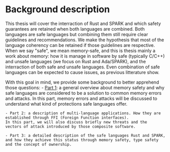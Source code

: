 # Background description

This thesis will cover the interraction of Rust and SPARK and which safety guarantees are retained when both languages are combined. Both languages are safe languages but combining them still require clear guidelines and recommendations. We make the hypothesis that most of the language coherency can be retained if those guidelines are respective. When we say "safe", we mean memory-safe, and this is thesis mainly a work about memory: how it is manage in software by safe (typically C/C++) and unsafe languages (we focus on Rust and Ada/SPARK), and the interraction of both safe and unsafe languages. 
Even combination of safe languages can be expected to cause issues, as previous litterature show.

With this goal in mind, we provide some background to better apprehend those questions:
    - [Part 1](./software_safety.md): a general overview about memory safety and why safe languages are considered to be a solution to common memory errors and attacks.
    In this part, memory errors and attacks will be discussed to understand what kind of protections safe languages offer.

    - Part 2: a description of multi-language applications. How they are established through FFI (Foreign Function interfaces).
    In this part, we will also discuss briefly new threats and the  vectors of attack introduced by those composite software.

    - Part 3: a detailed description of the safe languages Rust and SPARK, and how they achieve this status through memory safety, type safety and the concept of ownership.



